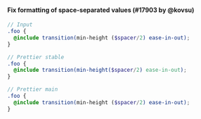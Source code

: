 #### Fix formatting of space-separated values (#17903 by @kovsu)

<!-- prettier-ignore -->
```scss
// Input
.foo {
  @include transition(min-height ($spacer/2) ease-in-out);
}

// Prettier stable
.foo {
  @include transition(min-height($spacer/2) ease-in-out);
}

// Prettier main
.foo {
  @include transition(min-height ($spacer/2) ease-in-out);
}
```
